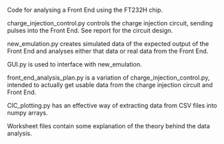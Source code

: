 Code for analysing a Front End using the FT232H chip.

charge_injection_control.py controls the charge injection circuit, sending pulses into the Front End. See report for the circuit design.

new_emulation.py creates simulated data of the expected output of the Front End and analyses either that data or real data from the Front End.

GUI.py is used to interface with new_emulation.

front_end_analysis_plan.py is a variation of charge_injection_control.py, intended to actually get usable data from the charge injection circuit and Front End.

CIC_plotting.py has an effective way of extracting data from CSV files into numpy arrays.

Worksheet files contain some explanation of the theory behind the data analysis.
